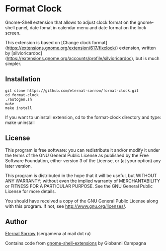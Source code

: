Format Clock
====================

Gnome-Shell extension that allows to adjust clock format on the gnome-shell
panel, date fomat in calendar menu and date format on the lock screen.

This extension is based on
[Change clock format] (https://extensions.gnome.org/extension/617/fixclock/)
extension, written by
[silvioricardoc] (https://extensions.gnome.org/accounts/profile/silvioricardoc),
but is much simpler.

Installation
------------

    git clone https://github.com/eternal-sorrow/format-clock.git
    cd format-clock
    ./autogen.sh
    make
    make install

If you want to uninstall extension, cd to the format-clock directory and type:
    make uninstall
    

License
-------

This program is free software: you can redistribute it and/or modify
it under the terms of the GNU General Public License as published by
the Free Software Foundation, either version 3 of the License, or
(at your option) any later version.

This program is distributed in the hope that it will be useful,
but WITHOUT ANY WARRANTY; without even the implied warranty of
MERCHANTABILITY or FITNESS FOR A PARTICULAR PURPOSE.  See the
GNU General Public License for more details.

You should have received a copy of the GNU General Public License
along with this program.  If not, see http://www.gnu.org/licenses/.

Author
------

[Eternal Sorrow](https://github.com/eternal-sorrow) (sergamena at mail dot ru)

Contains code from
[gnome-shell-extensions](https://git.gnome.org/browse/gnome-shell-extensions/)
by Giobanni Campagna
